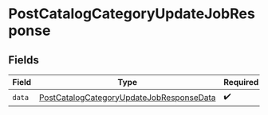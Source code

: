 # PostCatalogCategoryUpdateJobResponse


## Fields

| Field                                                                                                           | Type                                                                                                            | Required                                                                                                        | Description                                                                                                     |
| --------------------------------------------------------------------------------------------------------------- | --------------------------------------------------------------------------------------------------------------- | --------------------------------------------------------------------------------------------------------------- | --------------------------------------------------------------------------------------------------------------- |
| `data`                                                                                                          | [PostCatalogCategoryUpdateJobResponseData](../../models/components/PostCatalogCategoryUpdateJobResponseData.md) | :heavy_check_mark:                                                                                              | N/A                                                                                                             |